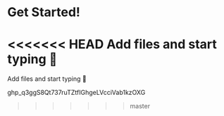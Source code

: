 # Get Started!

<<<<<<< HEAD
Add files and start typing 🎉
=======
Add files and start typing 🎉

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
>>>>>>> master
